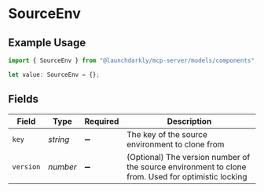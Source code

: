 # SourceEnv

## Example Usage

```typescript
import { SourceEnv } from "@launchdarkly/mcp-server/models/components";

let value: SourceEnv = {};
```

## Fields

| Field                                                                                              | Type                                                                                               | Required                                                                                           | Description                                                                                        |
| -------------------------------------------------------------------------------------------------- | -------------------------------------------------------------------------------------------------- | -------------------------------------------------------------------------------------------------- | -------------------------------------------------------------------------------------------------- |
| `key`                                                                                              | *string*                                                                                           | :heavy_minus_sign:                                                                                 | The key of the source environment to clone from                                                    |
| `version`                                                                                          | *number*                                                                                           | :heavy_minus_sign:                                                                                 | (Optional) The version number of the source environment to clone from. Used for optimistic locking |